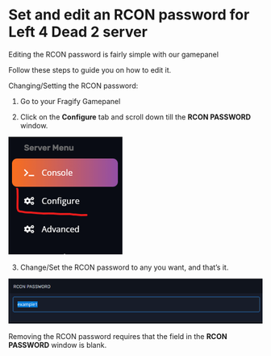 # Set and edit an RCON password for Left 4 Dead 2 server
Editing the RCON password is fairly simple with our gamepanel

Follow these steps to guide you on how to edit it.

Changing/Setting the RCON password:

1. Go to your Fragify Gamepanel   

2. Click on the **Configure** tab and scroll down till the **RCON PASSWORD** window.

![Settings](images/settings.png)

3. Change/Set the RCON password to any you want, and that’s it.

![RCON PASSWORD](images/rcon-password.png)

Removing the RCON password requires that the field in the **RCON PASSWORD** window is blank.